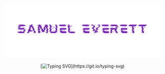 ![Samuel Everett](https://github.com/Severett77/Severett77/blob/main/everettsam.png)

<div align="center">
  
  [![Typing SVG](https://readme-typing-svg.demolab.com?font=Audiowide&size=25&duration=3000&pause=2000&color=7519B8&center=true&vCenter=true&width=600&height=60&lines=Hello+and+welcome!;I+am+an+AI+%2F+DL+Engineer...;Audio+Designer+%2F+Engineer...;Cyber+Security+Analyst...;Particle+Physics+Enthusiast...;Quantum+Computing+Researcher...)](https://git.io/typing-svg)

</div>

